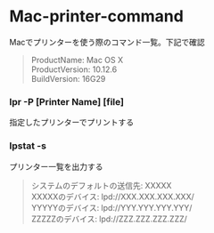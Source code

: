# Mac-printer-command
Macでプリンターを使う際のコマンド一覧。下記で確認  
>ProductName:	Mac OS X  
>ProductVersion:	10.12.6  
>BuildVersion:	16G29  

### lpr -P [Printer Name] [file]
指定したプリンターでプリントする

### lpstat -s
プリンター一覧を出力する

>システムのデフォルトの送信先: XXXXX  
>XXXXXのデバイス: lpd://XXX.XXX.XXX.XXX/  
>YYYYYのデバイス: lpd://YYY.YYY.YYY.YYY/  
>ZZZZZのデバイス: lpd://ZZZ.ZZZ.ZZZ.ZZZ/  

